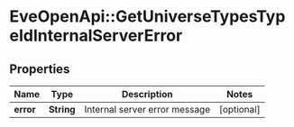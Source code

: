 # EveOpenApi::GetUniverseTypesTypeIdInternalServerError

## Properties
Name | Type | Description | Notes
------------ | ------------- | ------------- | -------------
**error** | **String** | Internal server error message | [optional] 


